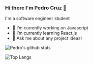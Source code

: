 ### Hi there I'm Pedro Cruz 👋

I'm a software engineer student

-   🔭 I’m currently working on Javascript
-   🌱 I’m currently learning React.js
-   💬 Ask me about any project ideas!

![Pedro's github stats](https://github-readme-stats.vercel.app/api?username=pedroedu6786&show_icons=true)

![Top Langs](https://github-readme-stats.vercel.app/api/top-langs/?username=pedroedu6786&layout=compact)
